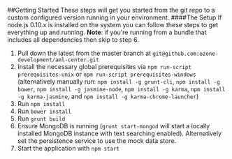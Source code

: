 ##Getting Started
These steps will get you started from the git repo to a custom configured version running in your environment.
####The Setup
If node.js 0.10.x is installed on the system you can follow these steps to get everything up and running. **Note**: if you're running from a bundle that includes all dependencies then skip to step 6.

1. Pull down the latest from the master branch at ```git@github.com:ozone-development/aml-center.git```
2. Install the necessary global prerequisites via ```npm run-script prerequisites-unix``` or ```npm run-script prerequisites-windows``` (alternatively manually run: ```npm install -g grunt-cli```, ```npm install -g bower```, ```npm install -g jasmine-node```, ```npm install -g karma```, ```npm install -g karma-jasmine```, and ```npm install -g karma-chrome-launcher```)
3. Run ```npm install```
4. Run ```bower install```
5. Run ```grunt build```
5. Ensure MongoDB is running (```grunt start-mongod``` will start a locally installed MongoDB instance with text searching enabled). Alternatively set the persistence service to use the mock data store.
6. Start the application with ```npm start```
